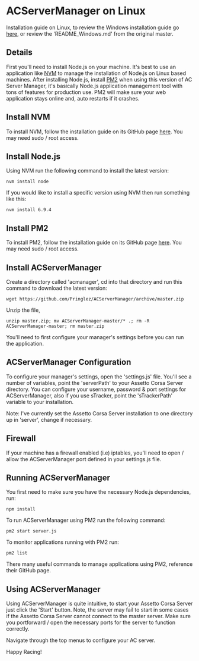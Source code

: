 # ACServerManager on Linux
Installation guide on Linux, to review the Windows installation guide go [here](https://github.com/jo3stevens/ACServerManager),
or review the 'README_Windows.md' from the original master. 

## Details
First you'll need to install Node.js on your machine. It's best to use an application 
like [NVM](https://github.com/creationix/nvm) to manage the installation of Node.js on Linux based machines.
After installing Node.js, install [PM2](https://github.com/Unitech/pm2) when using this
version of AC Server Manager, it's basically Node.js application management tool with tons of features
for production use. PM2 will make sure your web application stays online and, auto restarts if it crashes.

## Install NVM
To install NVM, follow the installation guide on its GitHub page [here](https://github.com/creationix/nvm). You may need sudo / root access.

## Install Node.js
Using NVM run the following command to install the latest version:

```
nvm install node
```

If you would like to install a specific version using NVM then run something like this:

```
nvm install 6.9.4
```
## Install PM2
To install PM2, follow the installation guide on its GitHub page [here](https://github.com/Unitech/pm2). You may need sudo / root access.

## Install ACServerManager
Create a directory called 'acmanager', cd into that directory and run this command to download the latest version:
```
wget https://github.com/Pringlez/ACServerManager/archive/master.zip
```
Unzip the file, 
```
unzip master.zip; mv ACServerManager-master/* .; rm -R ACServerManager-master; rm master.zip
```
You'll need to first configure your manager's settings before you can run the application.
## ACServerManager Configuration
To configure your manager's settings, open the 'settings.js' file. You'll see a number of variables, point the 'serverPath'
to your Assetto Corsa Server directory. You can configure your username, password & port settings for ACServerManager, also 
if you use sTracker, point the 'sTrackerPath' variable to your installation.

Note: I've currently set the Assetto Corsa Server installation to one directory up in 'server', change if necessary.

## Firewall
If your machine has a firewall enabled (i.e) iptables, you'll need to open / allow the ACServerManager port defined in your settings.js file.

## Running ACServerManager
You first need to make sure you have the necessary Node.js dependencies, run:
```
npm install
```
To run ACServerManager using PM2 run the following command:
```
pm2 start server.js
```
To monitor applications running with PM2 run:
```
pm2 list
```
There many useful commands to manage applications using PM2, reference their GitHub page.

## Using ACServerManager
Using ACServerManager is quite intuitive, to start your Assetto Corsa Server just click the 'Start' button. Note, the server
may fail to start in some cases if the Assetto Corsa Server cannot connect to the master server. Make sure you portforward / open
the necessary ports for the server to function correctly.

Navigate through the top menus to configure your AC server.

Happy Racing!
